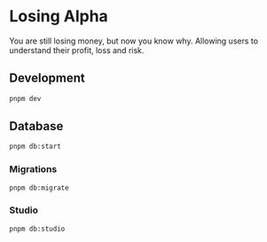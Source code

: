 # Losing Alpha
You are still losing money, but now you know why. Allowing users to understand their profit, loss and risk. 

## Development

```bash
pnpm dev
```

## Database

```bash
pnpm db:start
```

### Migrations

```bash
pnpm db:migrate
```

### Studio

```bash
pnpm db:studio
```

